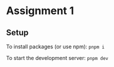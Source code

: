 # Assignment 1

## Setup

To install packages (or use npm):
`pnpm i`

To start the development server:
`pnpm dev`
